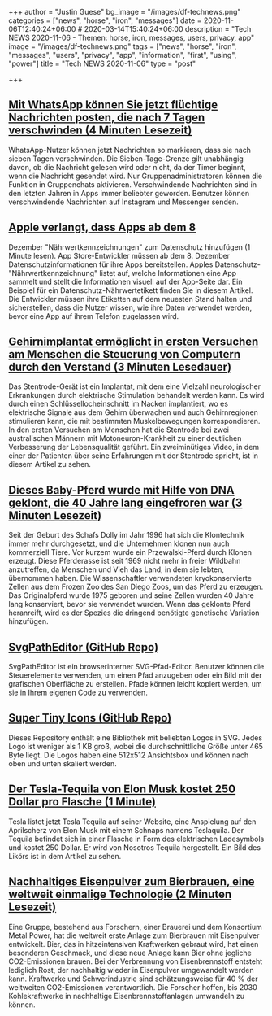 +++
author = "Justin Guese"
bg_image = "/images/df-technews.png"
categories = ["news", "horse", "iron", "messages"]
date = 2020-11-06T12:40:24+06:00 # 2020-03-14T15:40:24+06:00
description = "Tech NEWS 2020-11-06 - Themen: horse, iron, messages, users, privacy, app"
image = "/images/df-technews.png"
tags = ["news", "horse", "iron", "messages", "users", "privacy", "app", "information", "first", "using", "power"]
title = "Tech NEWS 2020-11-06"
type = "post"

+++

## [Mit WhatsApp können Sie jetzt flüchtige Nachrichten posten, die nach 7 Tagen verschwinden (4 Minuten Lesezeit)](https://techcrunch.com/2020/11/05/whatsapp-now-lets-you-post-disappearing-messages-which-go-away-after-7-days//1/010001759d413f4d-75f29d53-1599-4859-a66a-0dc6225192ea-000000/_wsJqMt3wsrMG4bbHvkmw-EhhLhg0OuvRv9OVrTxgug=166)

 WhatsApp-Nutzer können jetzt Nachrichten so markieren, dass sie nach sieben Tagen verschwinden. Die Sieben-Tage-Grenze gilt unabhängig davon, ob die Nachricht gelesen wird oder nicht, da der Timer beginnt, wenn die Nachricht gesendet wird. Nur Gruppenadministratoren können die Funktion in Gruppenchats aktivieren. Verschwindende Nachrichten sind in den letzten Jahren in Apps immer beliebter geworden. Benutzer können verschwindende Nachrichten auf Instagram und Messenger senden.

## [Apple verlangt, dass Apps ab dem 8](https://www.theverge.com/2020/11/5/21551926/apple-privacy-developers-nutrition-labels-app-store-ios-14/1/010001759d413f4d-75f29d53-1599-4859-a66a-0dc6225192ea-000000/zu4E2Q5gVRaWblILoV76BiQJ-HSwc907tOoPrXt9zw8=166)

 Dezember "Nährwertkennzeichnungen" zum Datenschutz hinzufügen (1 Minute lesen). App Store-Entwickler müssen ab dem 8. Dezember Datenschutzinformationen für ihre Apps bereitstellen. Apples Datenschutz-"Nährwertkennzeichnung" listet auf, welche Informationen eine App sammelt und stellt die Informationen visuell auf der App-Seite dar. Ein Beispiel für ein Datenschutz-Nährwertetikett finden Sie in diesem Artikel. Die Entwickler müssen ihre Etiketten auf dem neuesten Stand halten und sicherstellen, dass die Nutzer wissen, wie ihre Daten verwendet werden, bevor eine App auf ihrem Telefon zugelassen wird.

## [Gehirnimplantat ermöglicht in ersten Versuchen am Menschen die Steuerung von Computern durch den Verstand (3 Minuten Lesedauer)](https://newatlas.com/medical/stentrode-brain-implant-mind-control-first-trials//1/010001759d413f4d-75f29d53-1599-4859-a66a-0dc6225192ea-000000/C4GD1iDG6ZzgD9m4bXynKSCUzOiOfgbILgvSNimj3BQ=166)

 Das Stentrode-Gerät ist ein Implantat, mit dem eine Vielzahl neurologischer Erkrankungen durch elektrische Stimulation behandelt werden kann. Es wird durch einen Schlüssellocheinschnitt im Nacken implantiert, wo es elektrische Signale aus dem Gehirn überwachen und auch Gehirnregionen stimulieren kann, die mit bestimmten Muskelbewegungen korrespondieren. In den ersten Versuchen am Menschen hat die Stentrode bei zwei australischen Männern mit Motoneuron-Krankheit zu einer deutlichen Verbesserung der Lebensqualität geführt. Ein zweiminütiges Video, in dem einer der Patienten über seine Erfahrungen mit der Stentrode spricht, ist in diesem Artikel zu sehen.

## [Dieses Baby-Pferd wurde mit Hilfe von DNA geklont, die 40 Jahre lang eingefroren war (3 Minuten Lesezeit)](https://singularityhub.com/2020/11/05/this-baby-horse-was-cloned-using-dna-that-was-frozen-for-40-years//1/010001759d413f4d-75f29d53-1599-4859-a66a-0dc6225192ea-000000/ZO-Hrvqu4fIiahninWp2MZBdCxocEPrgpXN0-90QJic=166)

 Seit der Geburt des Schafs Dolly im Jahr 1996 hat sich die Klontechnik immer mehr durchgesetzt, und die Unternehmen klonen nun auch kommerziell Tiere. Vor kurzem wurde ein Przewalski-Pferd durch Klonen erzeugt. Diese Pferderasse ist seit 1969 nicht mehr in freier Wildbahn anzutreffen, da Menschen und Vieh das Land, in dem sie lebten, übernommen haben. Die Wissenschaftler verwendeten kryokonservierte Zellen aus dem Frozen Zoo des San Diego Zoos, um das Pferd zu erzeugen. Das Originalpferd wurde 1975 geboren und seine Zellen wurden 40 Jahre lang konserviert, bevor sie verwendet wurden. Wenn das geklonte Pferd heranreift, wird es der Spezies die dringend benötigte genetische Variation hinzufügen.

## [SvgPathEditor (GitHub Repo)](https://yqnn.github.io/svg-path-editor//1/010001759d413f4d-75f29d53-1599-4859-a66a-0dc6225192ea-000000/oa8srGvlIK0bDe6VG5hzomm2jdywCbXwxx0njOdKc1E=166)

 SvgPathEditor ist ein browserinterner SVG-Pfad-Editor. Benutzer können die Steuerelemente verwenden, um einen Pfad anzugeben oder ein Bild mit der grafischen Oberfläche zu erstellen. Pfade können leicht kopiert werden, um sie in Ihrem eigenen Code zu verwenden.

## [Super Tiny Icons (GitHub Repo)](https://github.com/edent/SuperTinyIcons/1/010001759d413f4d-75f29d53-1599-4859-a66a-0dc6225192ea-000000/FObs_J5GGC8vwElmk_EkRS9_VgZ4T6G6zP83BPwOeYg=166)

 Dieses Repository enthält eine Bibliothek mit beliebten Logos in SVG. Jedes Logo ist weniger als 1 KB groß, wobei die durchschnittliche Größe unter 465 Byte liegt. Die Logos haben eine 512x512 Ansichtsbox und können nach oben und unten skaliert werden.

## [Der Tesla-Tequila von Elon Musk kostet 250 Dollar pro Flasche (1 Minute)](https://techcrunch.com/2020/11/05/elon-musks-tesla-tequila-will-run-you-250-a-bottle//1/010001759d413f4d-75f29d53-1599-4859-a66a-0dc6225192ea-000000/MxjX_hyGZDMILs3pENiPx_6D_V14p0VxcaWWSc_dJPw=166)

 Tesla listet jetzt Tesla Tequila auf seiner Website, eine Anspielung auf den Aprilscherz von Elon Musk mit einem Schnaps namens Teslaquila. Der Tequila befindet sich in einer Flasche in Form des elektrischen Ladesymbols und kostet 250 Dollar. Er wird von Nosotros Tequila hergestellt. Ein Bild des Likörs ist in dem Artikel zu sehen.

## [Nachhaltiges Eisenpulver zum Bierbrauen, eine weltweit einmalige Technologie (2 Minuten Lesezeit)](https://interestingengineering.com/sustainable-iron-powder-to-brew-beer-a-world-first-technology/1/010001759d413f4d-75f29d53-1599-4859-a66a-0dc6225192ea-000000/NHBDrK2htOPeplAwUXHKeHd4bZ-Cv2fl1oeSo6vaHh8=166)

 Eine Gruppe, bestehend aus Forschern, einer Brauerei und dem Konsortium Metal Power, hat die weltweit erste Anlage zum Bierbrauen mit Eisenpulver entwickelt. Bier, das in hitzeintensiven Kraftwerken gebraut wird, hat einen besonderen Geschmack, und diese neue Anlage kann Bier ohne jegliche CO2-Emissionen brauen. Bei der Verbrennung von Eisenbrennstoff entsteht lediglich Rost, der nachhaltig wieder in Eisenpulver umgewandelt werden kann. Kraftwerke und Schwerindustrie sind schätzungsweise für 40 % der weltweiten CO2-Emissionen verantwortlich. Die Forscher hoffen, bis 2030 Kohlekraftwerke in nachhaltige Eisenbrennstoffanlagen umwandeln zu können.

